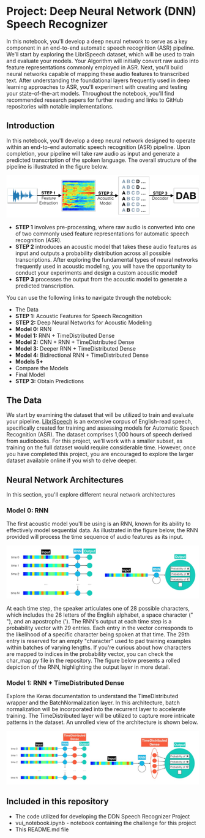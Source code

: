 # Project: Deep Neural Network (DNN) Speech Recognizer

In this notebook, you'll develop a deep neural network to serve as a key component in an end-to-end automatic speech recognition (ASR) pipeline. We’ll start by exploring the LibriSpeech dataset, which will be used to train and evaluate your models. Your Algorithm will initially convert raw audio into feature representations commonly employed in ASR. Next, you'll build neural networks capable of mapping these audio features to transcribed text. After understanding the foundational layers frequently used in deep learning approaches to ASR, you'll experiment with creating and testing your state-of-the-art models. Throughout the notebook, you'll find recommended research papers for further reading and links to GitHub repositories with notable implementations.

## Introduction

In this notebook, you'll develop a deep neural network designed to operate within an end-to-end automatic speech recognition (ASR) pipeline. Upon completion, your pipeline will take raw audio as input and generate a predicted transcription of the spoken language. The overall structure of the pipeline is illustrated in the figure below.

![Figure_P](https://github.com/1Px-Vision/NLP_DL/blob/main/Project_3_DNN_Speech_Recognizer/DDN_Speech.jpg)

* **STEP 1** involves pre-processing, where raw audio is converted into one of two commonly used feature representations for automatic speech recognition (ASR).
* **STEP 2** introduces an acoustic model that takes these audio features as input and outputs a probability distribution across all possible transcriptions. After exploring the fundamental types of neural networks frequently used in acoustic modeling, you will have the opportunity to conduct your experiments and design a custom acoustic model!
* **STEP 3** processes the output from the acoustic model to generate a predicted transcription.

You can use the following links to navigate through the notebook:

* The Data
* **STEP 1:** Acoustic Features for Speech Recognition
* **STEP 2:** Deep Neural Networks for Acoustic Modeling
* **Model 0:** RNN
* **Model 1:** RNN + TimeDistributed Dense
* **Model 2:** CNN + RNN + TimeDistributed Dense
* **Model 3:** Deeper RNN + TimeDistributed Dense
* **Model 4:** Bidirectional RNN + TimeDistributed Dense
* **Models 5+**
* Compare the Models
* Final Model
* **STEP 3:** Obtain Predictions

## The Data

We start by examining the dataset that will be utilized to train and evaluate your pipeline. [LibriSpeech](https://www.danielpovey.com/files/2015_icassp_librispeech.pdf) is an extensive corpus of English-read speech, specifically created for training and assessing models for Automatic Speech Recognition (ASR). The dataset comprises 1,000 hours of speech derived from audiobooks. For this project, we'll work with a smaller subset, as training on the full dataset would require considerable time. However, once you have completed this project, you are encouraged to explore the larger dataset available online if you wish to delve deeper.

## Neural Network Architectures
In this section, you'll explore different neural network architectures

### Model 0: RNN
The first acoustic model you'll be using is an RNN, known for its ability to effectively model sequential data. As illustrated in the figure below, the RNN provided will process the time sequence of audio features as its input.

![Model_0_RNN](https://github.com/1Px-Vision/NLP_DL/blob/main/Project_3_DNN_Speech_Recognizer/Model_0_RNN.jpg)

At each time step, the speaker articulates one of 28 possible characters, which includes the 26 letters of the English alphabet, a space character (" "), and an apostrophe ('). The RNN's output at each time step is a probability vector with 29 entries. Each entry in the vector corresponds to the likelihood of a specific character being spoken at that time. The 29th entry is reserved for an empty "character" used to pad training examples within batches of varying lengths. If you're curious about how characters are mapped to indices in the probability vector, you can check the char_map.py file in the repository. The figure below presents a rolled depiction of the RNN, highlighting the output layer in more detail.

### Model 1: RNN + TimeDistributed Dense

Explore the Keras documentation to understand the TimeDistributed wrapper and the BatchNormalization layer. In this architecture, batch normalization will be incorporated into the recurrent layer to accelerate training. The TimeDistributed layer will be utilized to capture more intricate patterns in the dataset. An unrolled view of the architecture is shown below.

![Model_1_RNN](https://github.com/1Px-Vision/NLP_DL/blob/main/Project_3_DNN_Speech_Recognizer/Model_1_RNN.jpg)

## Included in this repository 

* The code utilized for developing the DDN Speech Recognizer Project
* vui_notebook.ipynb - notebook containing the challenge for this project
* This README.md file
